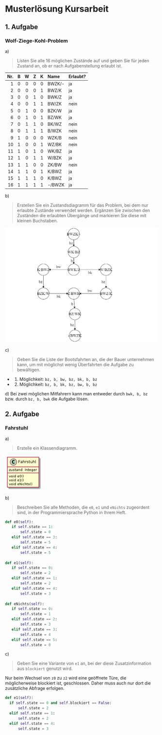# Musterlösung Kursarbeit


## 1. Aufgabe
### Wolf-Ziege-Kohl-Problem

a) 
> Listen Sie alle 16 möglichen Zustände auf und geben Sie für jeden Zustand an, ob er nach Aufgabenstellung erlaubt ist.

| Nr. | B | W | Z | K | Name | Erlaubt? |
|---:|:---:|:---:|:---:|:---:|:---| :--|
 1| 0 | 0| 0 | 0 | BWZK/- | ja |
 2| 0 | 0 | 0 | 1 | BWZ/K | ja |
|3| 0 | 0 | 1 | 0 | BWK/Z | ja |
|4| 0 | 0 | 1 | 1 | BW/ZK | nein |
|5| 0 | 1 | 0 | 0 | BZK/W | ja |
|6| 0 | 1 | 0 | 1 | BZ/WK | ja |
|7| 0 | 1 | 1 | 0 | BK/WZ | nein |
|8| 0 | 1 | 1 | 1 | B/WZK | nein |
|9| 1 | 0 | 0 | 0 | WZK/B | nein |
|10| 1 | 0 | 0 | 1 | WZ/BK| nein |
|11| 1 | 0 | 1 | 0 | WK/BZ | ja |
|12| 1 | 0 | 1 | 1 | W/BZK | ja |
|13| 1 | 1 | 0 | 0 | ZK/BW | nein |
|14| 1 | 1 | 0 | 1 | K/BWZ | ja |
|15| 1 | 1 | 1 | 0 | K/BWZ | ja |
|16| 1 | 1| 1 | 1 | -/BWZK | ja |

b)
> Erstellen Sie ein Zustandsdiagramm für das Problem, bei dem nur erlaubte Zustände verwendet werden. Ergänzen Sie zwischen den Zuständen die erlaubten Übergänge und markieren Sie diese mit kleinen Buchstaben.

![Zustandsdiagramm](ZustandWZK.png)

c)
> Geben Sie die Liste der Bootsfahrten an, die der Bauer unternehmen kann, um mit möglichst wenig Überfahrten die Aufgabe zu bewältigen.

* 1. Möglichkeit:
    ```bz, b, bw, bz, bk, b, bz```

* 2. Möglichkeit:
    ```bz, b, bk, bz, bw, b, bz```

d) 
 Bei zwei möglichen Mitfahrern kann man entweder durch ```bwk, b, bz``` bzw. durch ```bz, b, bwk``` die Aufgabe lösen.

 ## 2. Aufgabe
 ### Fahrstuhl

 a) 
 > Erstelle ein Klassendiagramm.

 ![Klassendiagramm](Klassendiagramm.png)

 b) 
 > Beschreiben Sie alle Methoden, die `e0`, `e1` und `eNichts` zugeordent sind, in der Programmiersprache Python in Ihrem Heft.

 ```python
 def e0(self):
    if self.state == 1:
        self.state = 0
    elif self.state == 3:
        self.state = 5
    elif self.state == 4:
        self.state = 5

 def e1(self):
    if self.state == 0:
        self.state = 2
    elif self.state == 1:
        self.state = 2
    elif self.state == 4:
        self.state = 3

 def eNichts(self):
    if self.state == 0:
        self.state = 1
    elif self.state == 2:
        self.state = 3
    elif self.state == 3:
        self.state = 4
    elif self.state == 5:
        self.state = 0
 ```

 c)

 > Geben Sie eine Variante von `e1` an, bei der diese Zusatzinformation aus `blockiert` genutzt wird.

 Nur beim Wechsel von `z0` zu `z2` wird eine geöffnete Türe, die möglicherweise blockiert ist, geschlossen. Daher muss auch nur dort die zusätzliche Abfrage erfolgen.

  ```python
 def e1(self):
    if self.state == 0 and self.blockiert == False:
        self.state = 2
    elif self.state == 1:
        self.state = 2
    elif self.state == 4:
        self.state = 3
 ```
